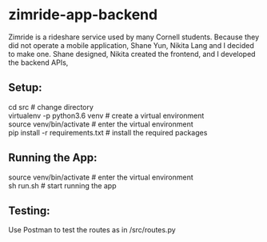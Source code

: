 # zimride-app-backend
Zimride is a rideshare service used by many Cornell students. Because they did not operate a mobile application, Shane Yun, Nikita Lang and I decided to make one. Shane designed, Nikita created the frontend, and I developed the backend APIs, 

## Setup:
cd src # change directory</br>
virtualenv -p python3.6 venv # create a virtual environment</br>
source venv/bin/activate # enter the virtual environment</br>
pip install -r requirements.txt # install the required packages

## Running the App:
source venv/bin/activate # enter the virtual environment</br>
sh run.sh # start running the app

## Testing: 
Use Postman to test the routes as in /src/routes.py
